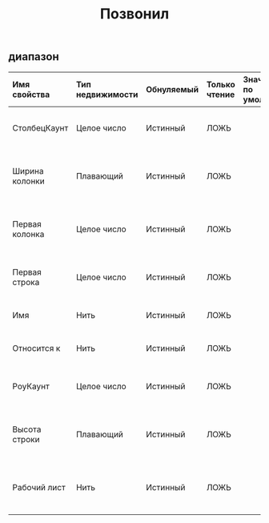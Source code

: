 ﻿---
title: Позвонил
second_title: Aspose.Cells Cloud Documen
type: docs
url: /ru/specification/model/range/
description: "Aspose.Cells Спецификация модели облака: Диапазон. Легко обрабатывайте Excel и другие документы электронных таблиц с помощью таких функций, как открытие, создание, редактирование, разделение, слияние, сравнение и преобразование."
weight: 50
---
## **диапазон**

 

| Имя свойства| Тип недвижимости| Обнуляемый| Только чтение| Значение по умолчанию| Описание|
|:- |:- |:- |:- |:- |:- |
| СтолбецКаунт| Целое число| Истинный| ЛОЖЬ|| Получает количество столбцов в диапазоне.|
| Ширина колонки| Плавающий| Истинный| ЛОЖЬ|| Устанавливает или получает ширину столбца этого диапазона.|
| Первая колонка| Целое число| Истинный| ЛОЖЬ||Получает индекс первого столбца диапазона.|
| Первая строка| Целое число| Истинный| ЛОЖЬ|| Получает индекс первой строки диапазона.|
| Имя| Нить| Истинный| ЛОЖЬ|| Получает или задает имя диапазона.|
| Относится к| Нить| Истинный| ЛОЖЬ|| Получает ссылку на диапазон.|
| РоуКаунт| Целое число| Истинный| ЛОЖЬ|| Получает количество строк в диапазоне.|
| Высота строки| Плавающий| Истинный| ЛОЖЬ|| Устанавливает или получает высоту строк в этом диапазоне|
| Рабочий лист| Нить| Истинный| ЛОЖЬ|| Получает объект, содержащий этот диапазон.|

